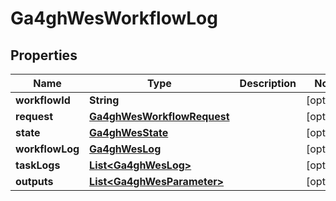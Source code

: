 
# Ga4ghWesWorkflowLog

## Properties
Name | Type | Description | Notes
------------ | ------------- | ------------- | -------------
**workflowId** | **String** |  |  [optional]
**request** | [**Ga4ghWesWorkflowRequest**](Ga4ghWesWorkflowRequest.md) |  |  [optional]
**state** | [**Ga4ghWesState**](Ga4ghWesState.md) |  |  [optional]
**workflowLog** | [**Ga4ghWesLog**](Ga4ghWesLog.md) |  |  [optional]
**taskLogs** | [**List&lt;Ga4ghWesLog&gt;**](Ga4ghWesLog.md) |  |  [optional]
**outputs** | [**List&lt;Ga4ghWesParameter&gt;**](Ga4ghWesParameter.md) |  |  [optional]



